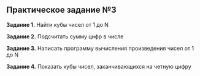 ## Практическое задание №3

**Задание 1.** Найти кубы чисел от 1 до N

**Задание 2.** Подсчитать сумму цифр в числе

**Задание 3.** Написать программу вычисления произведения чисел от 1 до N

**Задание 4.** Показать кубы чисел, заканчивающихся на четную цифру